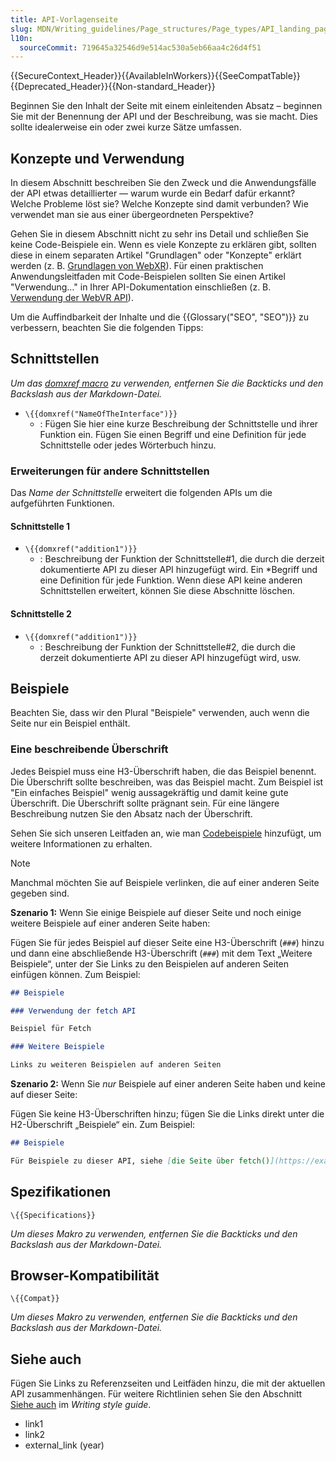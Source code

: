 ```yaml
---
title: API-Vorlagenseite
slug: MDN/Writing_guidelines/Page_structures/Page_types/API_landing_page_template
l10n:
  sourceCommit: 719645a32546d9e514ac530a5eb66aa4c26d4f51
---
```


{{SecureContext_Header}}{{AvailableInWorkers}}{{SeeCompatTable}}{{Deprecated_Header}}{{Non-standard_Header}}

Beginnen Sie den Inhalt der Seite mit einem einleitenden Absatz – beginnen Sie mit der Benennung der API und der Beschreibung, was sie macht. Dies sollte idealerweise ein oder zwei kurze Sätze umfassen.

## Konzepte und Verwendung

In diesem Abschnitt beschreiben Sie den Zweck und die Anwendungsfälle der API etwas detaillierter — warum wurde ein Bedarf dafür erkannt?
Welche Probleme löst sie? Welche Konzepte sind damit verbunden? Wie verwendet man sie aus einer übergeordneten Perspektive?

Gehen Sie in diesem Abschnitt nicht zu sehr ins Detail und schließen Sie keine Code-Beispiele ein.
Wenn es viele Konzepte zu erklären gibt, sollten diese in einem separaten Artikel "Grundlagen" oder "Konzepte" erklärt werden (z. B. [Grundlagen von WebXR](/de/docs/Web/API/WebXR_Device_API/Fundamentals)).
Für einen praktischen Anwendungsleitfaden mit Code-Beispielen sollten Sie einen Artikel "Verwendung…" in Ihrer API-Dokumentation einschließen (z. B. [Verwendung der WebVR API](/de/docs/Web/API/WebVR_API/Using_the_WebVR_API)).

Um die Auffindbarkeit der Inhalte und die {{Glossary("SEO", "SEO")}} zu verbessern, beachten Sie die folgenden Tipps:

## Schnittstellen

_Um das [domxref macro](/de/docs/MDN/Writing_guidelines/Page_structures/Macros/Commonly_used_macros#linking_to_pages_in_references) zu verwenden, entfernen Sie die Backticks und den Backslash aus der Markdown-Datei._

- `\{{domxref("NameOfTheInterface")}}`
  - : Fügen Sie hier eine kurze Beschreibung der Schnittstelle und ihrer Funktion ein.
    Fügen Sie einen Begriff und eine Definition für jede Schnittstelle oder jedes Wörterbuch hinzu.

### Erweiterungen für andere Schnittstellen

Das _Name der Schnittstelle_ erweitert die folgenden APIs um die aufgeführten Funktionen.

#### Schnittstelle 1

- `\{{domxref("addition1")}}`
  - : Beschreibung der Funktion der Schnittstelle#1, die durch die derzeit dokumentierte API zu dieser API hinzugefügt wird.
    Ein \*Begriff und eine Definition für jede Funktion. Wenn diese API keine anderen Schnittstellen erweitert, können Sie diese Abschnitte löschen.

#### Schnittstelle 2

- `\{{domxref("addition1")}}`
  - : Beschreibung der Funktion der Schnittstelle#2, die durch die derzeit dokumentierte API zu dieser API hinzugefügt wird, usw.

## Beispiele

Beachten Sie, dass wir den Plural "Beispiele" verwenden, auch wenn die Seite nur ein Beispiel enthält.

### Eine beschreibende Überschrift

Jedes Beispiel muss eine H3-Überschrift haben, die das Beispiel benennt. Die Überschrift sollte beschreiben, was das Beispiel macht. Zum Beispiel ist "Ein einfaches Beispiel" wenig aussagekräftig und damit keine gute Überschrift. Die Überschrift sollte prägnant sein. Für eine längere Beschreibung nutzen Sie den Absatz nach der Überschrift.

Sehen Sie sich unseren Leitfaden an, wie man [Codebeispiele](/de/docs/MDN/Writing_guidelines/Page_structures/Code_examples) hinzufügt, um weitere Informationen zu erhalten.

> [!NOTE]
> Manchmal möchten Sie auf Beispiele verlinken, die auf einer anderen Seite gegeben sind.
>
> **Szenario 1:** Wenn Sie einige Beispiele auf dieser Seite und noch einige weitere Beispiele auf einer anderen Seite haben:
>
> Fügen Sie für jedes Beispiel auf dieser Seite eine H3-Überschrift (`###`) hinzu und dann eine abschließende H3-Überschrift (`###`) mit dem Text „Weitere Beispiele“, unter der Sie Links zu den Beispielen auf anderen Seiten einfügen können. Zum Beispiel:
>
> ```md
> ## Beispiele
>
> ### Verwendung der fetch API
>
> Beispiel für Fetch
>
> ### Weitere Beispiele
>
> Links zu weiteren Beispielen auf anderen Seiten
> ```
>
> **Szenario 2:** Wenn Sie _nur_ Beispiele auf einer anderen Seite haben und keine auf dieser Seite:
>
> Fügen Sie keine H3-Überschriften hinzu; fügen Sie die Links direkt unter die H2-Überschrift „Beispiele“ ein. Zum Beispiel:
>
> ```md
> ## Beispiele
>
> Für Beispiele zu dieser API, siehe [die Seite über fetch()](https://example.org/).
> ```

## Spezifikationen

`\{{Specifications}}`

_Um dieses Makro zu verwenden, entfernen Sie die Backticks und den Backslash aus der Markdown-Datei._

## Browser-Kompatibilität

`\{{Compat}}`

_Um dieses Makro zu verwenden, entfernen Sie die Backticks und den Backslash aus der Markdown-Datei._

## Siehe auch

Fügen Sie Links zu Referenzseiten und Leitfäden hinzu, die mit der aktuellen API zusammenhängen. Für weitere Richtlinien sehen Sie den Abschnitt [Siehe auch](/de/docs/MDN/Writing_guidelines/Writing_style_guide#see_also_section) im _Writing style guide_.

- link1
- link2
- external_link (year)
